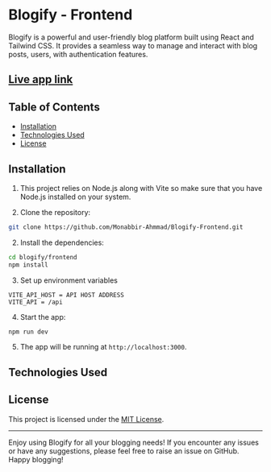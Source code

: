 
# Blogify - Frontend

Blogify is a powerful and user-friendly blog platform built using React and Tailwind CSS. It provides a seamless way to manage and interact with blog posts, users, with authentication features.

## [Live app link](https://blogify-frontend-hysr.onrender.com)

## Table of Contents

- [Installation](#installation)
- [Technologies Used](#technologies-used)
- [License](#license)

## Installation

1. This project relies on Node.js along with Vite so make sure that you have Node.js installed on your system.

2. Clone the repository:

```bash
git clone https://github.com/Monabbir-Ahmmad/Blogify-Frontend.git
```

2. Install the dependencies:

```bash
cd blogify/frontend
npm install
```
3. Set up environment variables
```plaintext
VITE_API_HOST = API HOST ADDRESS
VITE_API = /api
```

4. Start the app:

```bash
npm run dev
```

5. The app will be running at `http://localhost:3000`.

## Technologies Used

## License

This project is licensed under the [MIT License](LICENSE).

---

Enjoy using Blogify for all your blogging needs! If you encounter any issues or have any suggestions, please feel free to raise an issue on GitHub. Happy blogging!
